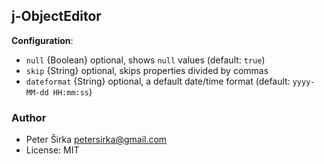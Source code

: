 ## j-ObjectEditor

__Configuration__:

- `null` {Boolean} optional, shows `null` values (default: `true`)
- `skip` {String} optional, skips properties divided by commas
- `dateformat` {String} optional, a default date/time format (default: `yyyy-MM-dd HH:mm:ss`)

### Author

- Peter Širka <petersirka@gmail.com>
- License: MIT